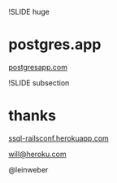 !SLIDE huge
# postgres.app
[postgresapp.com](http://postgresapp.com)

!SLIDE subsection
# thanks
[ssql-railsconf.herokuapp.com](http://ssql-railsconf.herokuapp.com)

will@heroku.com

@leinweber
